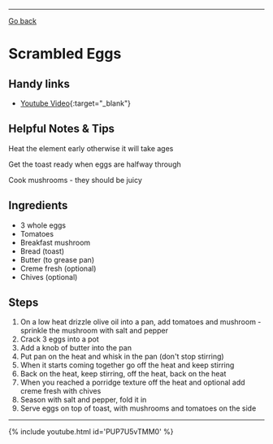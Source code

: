 ---
[Go back](/cook_book/)

# Scrambled Eggs

## Handy links

- [Youtube Video](https://www.youtube.com/watch?v=PUP7U5vTMM0){:target="_blank"}

## Helpful Notes & Tips

Heat the element early otherwise it will take ages

Get the toast ready when eggs are halfway through

Cook mushrooms - they should be juicy

## Ingredients

- 3 whole eggs
- Tomatoes
- Breakfast mushroom
- Bread (toast)
- Butter (to grease pan)
- Creme fresh (optional)
- Chives (optional)

## Steps

1. On a low heat drizzle olive oil into a pan, add tomatoes and mushroom - sprinkle the mushroom with salt and pepper
2. Crack 3 eggs into a pot
3. Add a knob of butter into the pan
4. Put pan on the heat and whisk in the pan (don't stop stirring)
5. When it starts coming together go off the heat and keep stirring
6. Back on the heat, keep stirring, off the heat, back on the heat
7. When you reached a porridge texture off the heat and optional add creme fresh with chives
8. Season with salt and pepper, fold it in 
9. Serve eggs on top of toast, with mushrooms and tomatoes on the side

* * *

{% include youtube.html id='PUP7U5vTMM0' %}
